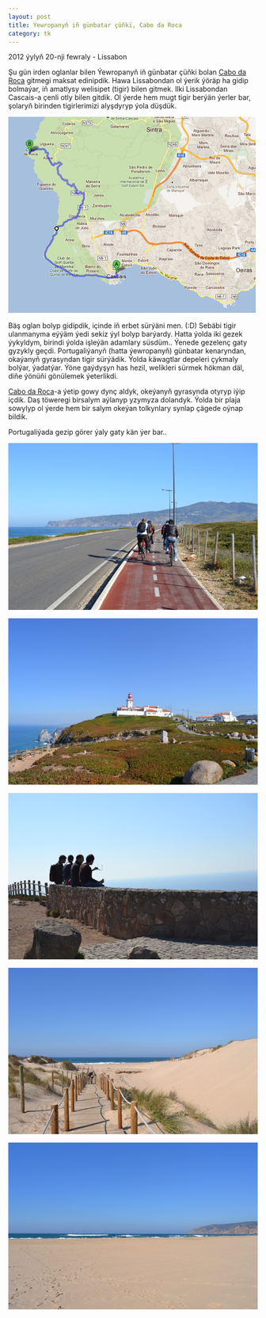 ```yaml
---
layout: post
title: Ýewropanyň iň günbatar çüňki, Cabo da Roca
category: tk
---
```


<p class="meta">2012 ýylyň 20-nji fewraly - Lissabon</p>

Şu gün irden oglanlar bilen Ýewropanyň iň günbatar çüňki bolan [Cabo da
Roca](https://en.wikipedia.org/wiki/Cabo_da_Roca) gitmegi maksat edinipdik. Hawa
Lissabondan ol ýerik ýöräp ha gidip bolmaýar, iň amatlysy welisipet (tigir)
bilen gitmek. Ilki Lissabondan Cascais-a çenli otly bilen gitdik. Ol ýerde hem
mugt tigir berýän ýerler bar, şolaryň birinden tigirlerimizi alyşdyryp ýola
düşdük.

![cabadaroca6](/files/cabo-da-roca/06.png)

Bäş oglan bolyp gidipdik, içinde iň erbet sürýäni men. (:D) Sebäbi tigir
ulanmanyma eýýäm ýedi sekiz ýyl bolyp barýardy. Hatta ýolda iki gezek ýykyldym,
birindi ýolda işleýän adamlary süsdüm.. Ýenede gezelenç gaty gyzykly geçdi.
Portugaliýanyň (hatta ýewropanyň) günbatar kenaryndan, okaýanyň gyrasyndan tigir
sürýädik. Ýolda käwagtlar depeleri çykmaly bolýar, ýadatýar. Ýöne gaýdyşyn has
hezil, welikleri sürmek hökman däl, diňe ýönüňi gönülemek ýeterlikdi.

[Cabo da Roca](https://en.wikipedia.org/wiki/Cabo_da_Roca)-a ýetip gowy dynç
aldyk, okeýanyň gyrasynda otyryp iýip içdik. Daş töweregi birsalym aýlanyp
yzymyza dolandyk. Ýolda bir plaja sowylyp ol ýerde hem bir salym okeýan
tolkynlary synlap çägede oýnap bildik.

Portugaliýada gezip görer ýaly gaty kän ýer bar..

![cabadaroca1](/files/cabo-da-roca/01.JPG)

![cabadaroca2](/files/cabo-da-roca/02.JPG)

![cabadaroca3](/files/cabo-da-roca/03.JPG)

![cabadaroca4](/files/cabo-da-roca/04.JPG)

![cabadaroca5](/files/cabo-da-roca/05.JPG)
